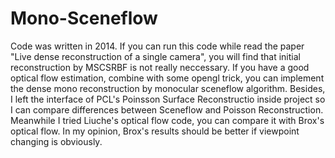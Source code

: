 # Mono-Sceneflow
Code was written in 2014. If you can run this code while read the paper "Live dense reconstruction of a single camera", you will find that initial reconstruction by MSCSRBF is not really neccessary. If you have a good optical flow estimation, combine with some opengl trick, you can implement the dense mono reconstruction by monocular sceneflow algorithm. Besides, I left the interface of PCL's Poinsson Surface Reconstructio inside project so I can compare differences between Sceneflow and Poisson Reconstruction. Meanwhile I tried Liuche's optical flow code, you can compare it with Brox's optical flow. In my opinion, Brox's results should be better if viewpoint changing is obviously.
